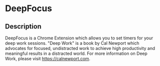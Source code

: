 # DeepFocus

## Description
DeepFocus is a Chrome Extension which allows you to set timers for your deep work sessions. "Deep Work" is a book by Cal Newport which advocates for focused, undistracted work to achieve high productivity and meaningful results in a distracted world. For more information on Deep Work, please visit https://calnewport.com.